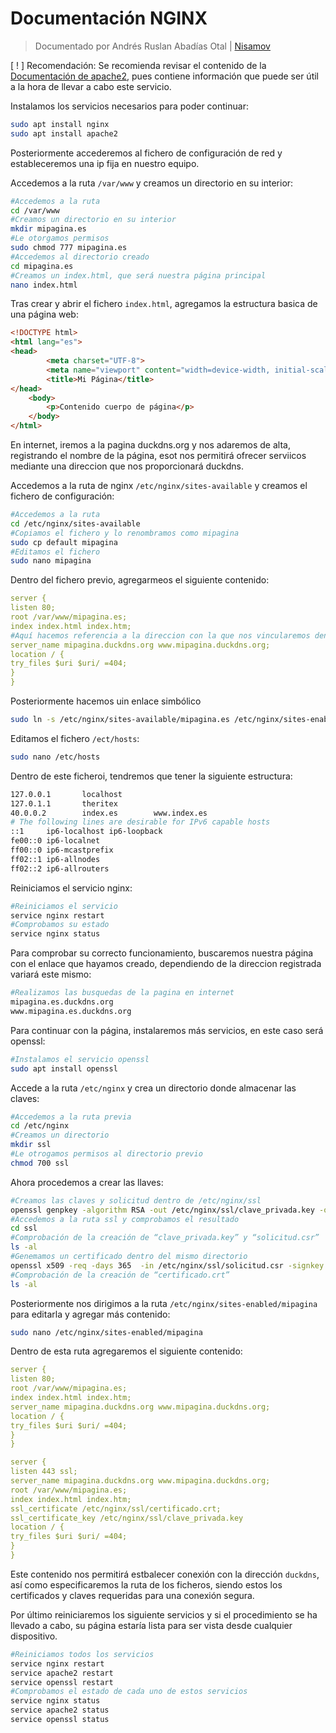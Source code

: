 # Documentación NGINX
<!--Documentado por Andrés Ruslan Abadías Otal (Nisamov)-->
> Documentado por Andrés Ruslan Abadías Otal | [Nisamov](https://github.com/Nisamov)

[ ! ] Recomendación: Se recomienda revisar el contenido de la [Documentación de apache2](https://github.com/Theritex/LinuxGuide/blob/main/WebPage/Apache2/Documentation.md), pues contiene información que puede ser útil a la hora de llevar a cabo este servicio.

Instalamos los servicios necesarios para poder continuar:
```bash
sudo apt install nginx
sudo apt install apache2
```
Posteriormente accederemos al fichero de configuración de red y estableceremos una ip fija en nuestro equipo.

Accedemos a la ruta `/var/www` y creamos un directorio en su interior:
```bash
#Accedemos a la ruta
cd /var/www
#Creamos un directorio en su interior
mkdir mipagina.es
#Le otorgamos permisos
sudo chmod 777 mipagina.es
#Accedemos al directorio creado
cd mipagina.es
#Creamos un index.html, que será nuestra página principal
nano index.html
```
Tras crear y abrir el fichero `index.html`, agregamos la estructura basica de una página web:
```html
<!DOCTYPE html>
<html lang="es">
<head>
    	<meta charset="UTF-8">
    	<meta name="viewport" content="width=device-width, initial-scale=1.0">
    	<title>Mi Página</title>
</head>
	<body>
    	<p>Contenido cuerpo de página</p>
	</body>
</html>
```
En internet, iremos a la pagina duckdns.org y nos adaremos de alta, registrando el nombre de la página, esot nos permitirá ofrecer serviicos mediante una direccion que nos proporcionará duckdns.

Accedemos a la ruta de nginx `/etc/nginx/sites-available` y creamos el fichero de configuración:
```bash
#Accedemos a la ruta
cd /etc/nginx/sites-available
#Copiamos el fichero y lo renombramos como mipagina
sudo cp default mipagina
#Editamos el fichero
sudo nano mipagina
```
Dentro del fichero previo, agregarmeos el siguiente contenido:
```yml
server {
listen 80;
root /var/www/mipagina.es;
index index.html index.htm;
#Aquí hacemos referencia a la direccion con la que nos vincularemos dentro de duckDNS
server_name mipagina.duckdns.org www.mipagina.duckdns.org;
location / {
try_files $uri $uri/ =404;
}
}
```
Posteriormente hacemos uin enlace simbólico
```bash
sudo ln -s /etc/nginx/sites-available/mipagina.es /etc/nginx/sites-enabled/mipagina.es 
```
Editamos el  fichero `/ect/hosts`:
```bash
sudo nano /etc/hosts
```
Dentro de este ficheroi, tendremos que tener la siguiente estructura:
```bash
127.0.0.1       localhost
127.0.1.1       theritex
40.0.0.2        index.es        www.index.es
# The following lines are desirable for IPv6 capable hosts
::1     ip6-localhost ip6-loopback
fe00::0 ip6-localnet
ff00::0 ip6-mcastprefix
ff02::1 ip6-allnodes
ff02::2 ip6-allrouters
```
Reiniciamos el servicio nginx:
```bash
#Reiniciamos el servicio
service nginx restart
#Comprobamos su estado
service nginx status
```
Para comprobar su correcto funcionamiento, buscaremos nuestra página con el enlace que hayamos creado, dependiendo de la direccion registrada variará este mismo:
```bash
#Realizamos las busquedas de la pagina en internet
mipagina.es.duckdns.org
www.mipagina.es.duckdns.org
```
Para continuar con la página, instalaremos más servicios, en este caso será openssl:
```bash
#Instalamos el servicio openssl
sudo apt install openssl
```
Accede a la ruta `/etc/nginx` y crea un directorio donde almacenar las claves:
```bash
#Accedemos a la ruta previa
cd /etc/nginx
#Creamos un directorio
mkdir ssl
#Le otrogamos permisos al directorio previo
chmod 700 ssl
```
Ahora procedemos a crear las llaves:
```bash
#Creamos las claves y solicitud dentro de /etc/nginx/ssl
openssl genpkey -algorithm RSA -out /etc/nginx/ssl/clave_privada.key -out /etc/nginx/ssl/solicitud.csr
#Accedemos a la ruta ssl y comprobamos el resultado
cd ssl
#Comprobación de la creación de “clave_privada.key” y “solicitud.csr”
ls -al
#Genemamos un certificado dentro del mismo directorio
openssl x509 -req -days 365  -in /etc/nginx/ssl/solicitud.csr -signkey /etc/nginx/ssl/clave_rpivada.key -out /etc/nginx/ssl/certificado.crt
#Comprobación de la creación de “certificado.crt”
ls -al
```
Posteriormente nos dirigimos a la ruta `/etc/nginx/sites-enabled/mipagina` para editarla y agregar más contenido:
```bash
sudo nano /etc/nginx/sites-enabled/mipagina
```
Dentro de esta ruta agregaremos el siguiente contenido:
```yml
server {
listen 80;
root /var/www/mipagina.es;
index index.html index.htm;
server_name mipagina.duckdns.org www.mipagina.duckdns.org;
location / {
try_files $uri $uri/ =404;
}
}

server {
listen 443 ssl;
server_name mipagina.duckdns.org www.mipagina.duckdns.org;
root /var/www/mipagina.es;
index index.html index.htm;
ssl_certificate /etc/nginx/ssl/certificado.crt;
ssl_certificate_key /etc/nginx/ssl/clave_privada.key
location / {
try_files $uri $uri/ =404;
}
}
```
Este contenido nos permitirá estbalecer conexión con la dirección `duckdns`, así como especificaremos la ruta de los ficheros, siendo estos los certificados y claves requeridas para una conexión segura.

Por último reiniciaremos los siguiente servicios y si el procedimiento se ha llevado a cabo, su página estaría lista para ser vista desde cualquier dispositivo.
```bash
#Reiniciamos todos los servicios
service nginx restart
service apache2 restart
service openssl restart
#Comprobamos el estado de cada uno de estos servicios
service nginx status
service apache2 status
service openssl status
```